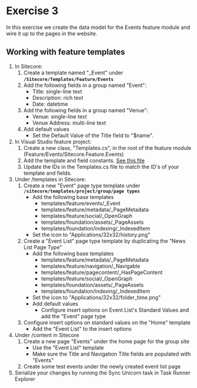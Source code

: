 # Exercise 3

In this exercise we create the data model for the Events feature module and wire it up to the pages in the website.

## Working with feature templates

1. In Sitecore:
    1. Create a template named "_Event" under **`/Sitecore/Templates/Feature/Events`**
    1. Add the following fields in a group named "Event": 
        * Title: single-line text
        * Description: rich text
        * Date: datetime
    1. Add the following fields in a group named "Venue":
        * Venue: single-line text
        * Venue Address: multi-line text
    1. Add default values
        * Set the Default Value of the Title field to "$name".
2. In Visual Studio feature project:
    1. Create a new class, "Templates.cs", in the root of the feature module (Feature/Events/Sitecore.Feature.Events)
    1. Add the template and field constants. [See this file](https://github.com/Sitecore/Sitecore.Demo.Group/blob/feature/events/src/Feature/Events/code/Templates.cs)
    1. Update the IDs in the Templates.cs file to match the ID's of your template and fields.
3. Under /templates in Sitecore:
    1. Create a new "Event" page type template under **`/sitecore/templates/project/group/page types`**
        * Add the following base templates
            * templates/feature/events/_Event
            * templates/feature/metadata/_PageMetadata
            * templates/feature/social/_OpenGraph
            * templates/foundation/assets/_PageAssets
            * templates/foundation/indexing/_IndexedItem
        * Set the icon to "Applications/32x32/history.png"
    2. Create a "Event List" page type template by duplicating the "News List Page Type"
        * Add the following base templates
            * templates/feature/metadata/_PageMetadata
            * templates/feature/navigation/_Navigable
            * templates/feature/pagecontent/_HasPageContent
            * templates/feature/social/_OpenGraph
            * templates/foundation/assets/_PageAssets
            * templates/foundation/indexing/_IndexedItem
        * Set the icon to "Applications/32x32/folder_time.png"
        * Add default values
            * Configure insert options on Event List's Standard Values and add the "Event" page type
    3. Configure insert options on standard values on the "Home" template
        * Add the "Event List" to the insert options
3. Under /content in Sitecore
    1. Create a new page "Events" under the home page for the group site
        * Use the "Event List" template
        * Make sure the Title and Navigation Title fields are populated with "Events"
    2. Create some test events under the newly created event list page
4. Serialize your changes by running the Sync Unicorn task in Task Runner Explorer
